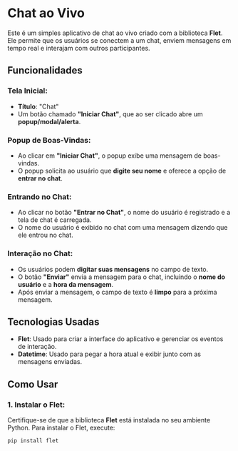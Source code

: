 # Chat ao Vivo

Este é um simples aplicativo de chat ao vivo criado com a biblioteca **Flet**. Ele permite que os usuários se conectem a um chat, enviem mensagens em tempo real e interajam com outros participantes.

## Funcionalidades

### Tela Inicial:
- **Título**: "Chat"
- Um botão chamado **"Iniciar Chat"**, que ao ser clicado abre um **popup/modal/alerta**.

### Popup de Boas-Vindas:
- Ao clicar em **"Iniciar Chat"**, o popup exibe uma mensagem de boas-vindas.
- O popup solicita ao usuário que **digite seu nome** e oferece a opção de **entrar no chat**.

### Entrando no Chat:
- Ao clicar no botão **"Entrar no Chat"**, o nome do usuário é registrado e a tela de chat é carregada.
- O nome do usuário é exibido no chat com uma mensagem dizendo que ele entrou no chat.

### Interação no Chat:
- Os usuários podem **digitar suas mensagens** no campo de texto.
- O botão **"Enviar"** envia a mensagem para o chat, incluindo o **nome do usuário** e a **hora da mensagem**.
- Após enviar a mensagem, o campo de texto é **limpo** para a próxima mensagem.

## Tecnologias Usadas
- **Flet**: Usado para criar a interface do aplicativo e gerenciar os eventos de interação.
- **Datetime**: Usado para pegar a hora atual e exibir junto com as mensagens enviadas.

## Como Usar

### 1. Instalar o Flet:
Certifique-se de que a biblioteca **Flet** está instalada no seu ambiente Python. Para instalar o Flet, execute:

```bash
pip install flet

